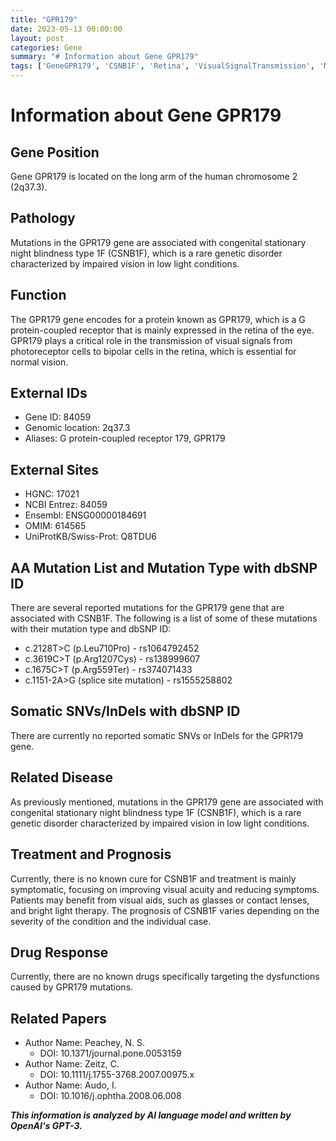 ```yaml
---
title: "GPR179"
date: 2023-05-13 00:00:00
layout: post
categories: Gene
summary: "# Information about Gene GPR179"
tags: ['GeneGPR179', 'CSNB1F', 'Retina', 'VisualSignalTransmission', 'Mutation', 'Treatment', 'Prognosis', 'VisualAids']
---
```


# Information about Gene GPR179

## Gene Position
Gene GPR179 is located on the long arm of the human chromosome 2 (2q37.3).

## Pathology
Mutations in the GPR179 gene are associated with congenital stationary night blindness type 1F (CSNB1F), which is a rare genetic disorder characterized by impaired vision in low light conditions.

## Function
The GPR179 gene encodes for a protein known as GPR179, which is a G protein-coupled receptor that is mainly expressed in the retina of the eye. GPR179 plays a critical role in the transmission of visual signals from photoreceptor cells to bipolar cells in the retina, which is essential for normal vision.

## External IDs
- Gene ID: 84059
- Genomic location: 2q37.3
- Aliases: G protein-coupled receptor 179, GPR179

## External Sites
- HGNC: 17021
- NCBI Entrez: 84059
- Ensembl: ENSG00000184691
- OMIM: 614565
- UniProtKB/Swiss-Prot: Q8TDU6

## AA Mutation List and Mutation Type with dbSNP ID
There are several reported mutations for the GPR179 gene that are associated with CSNB1F. The following is a list of some of these mutations with their mutation type and dbSNP ID:
- c.2128T>C (p.Leu710Pro) - rs1064792452
- c.3619C>T (p.Arg1207Cys) - rs138999607
- c.1675C>T (p.Arg559Ter) - rs374071433
- c.1151-2A>G (splice site mutation) - rs1555258802

## Somatic SNVs/InDels with dbSNP ID
There are currently no reported somatic SNVs or InDels for the GPR179 gene.

## Related Disease
As previously mentioned, mutations in the GPR179 gene are associated with congenital stationary night blindness type 1F (CSNB1F), which is a rare genetic disorder characterized by impaired vision in low light conditions.

## Treatment and Prognosis
Currently, there is no known cure for CSNB1F and treatment is mainly symptomatic, focusing on improving visual acuity and reducing symptoms. Patients may benefit from visual aids, such as glasses or contact lenses, and bright light therapy. The prognosis of CSNB1F varies depending on the severity of the condition and the individual case.

## Drug Response
Currently, there are no known drugs specifically targeting the dysfunctions caused by GPR179 mutations.

## Related Papers
- Author Name: Peachey, N. S.
  - DOI: 10.1371/journal.pone.0053159
- Author Name: Zeitz, C.
  - DOI: 10.1111/j.1755-3768.2007.00975.x
- Author Name: Audo, I.
  - DOI: 10.1016/j.ophtha.2008.06.008

**_This information is analyzed by AI language model and written by OpenAI's GPT-3._**